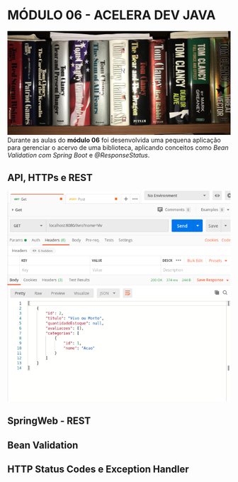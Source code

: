 # MÓDULO 06 - ACELERA DEV JAVA
![enter image description here](https://github.com/thiagohrcosta/Codenation-Java/blob/master/Biblioteca/biblioteca/img/tcLibrary.jpg?raw=true)
Durante as aulas do **módulo 06** foi desenvolvida uma pequena aplicação para gerenciar o acervo de uma biblioteca, aplicando conceitos como *Bean Validation com Spring Boot* e *@ResponseStatus*. 

## API, HTTPs e REST
![enter image description here](https://github.com/thiagohrcosta/Codenation-Java/blob/master/Biblioteca/biblioteca/img/biblioteca1.png?raw=true)
## SpringWeb - REST

## Bean Validation

## HTTP Status Codes e Exception Handler